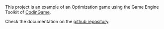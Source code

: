 This project is an example of an Optimization game using the Game Engine Toolkit of [CodinGame](https://codingame.com).

Check the documentation on the [github repository](https://github.com/CodinGame/codingame-sdk-doc).
